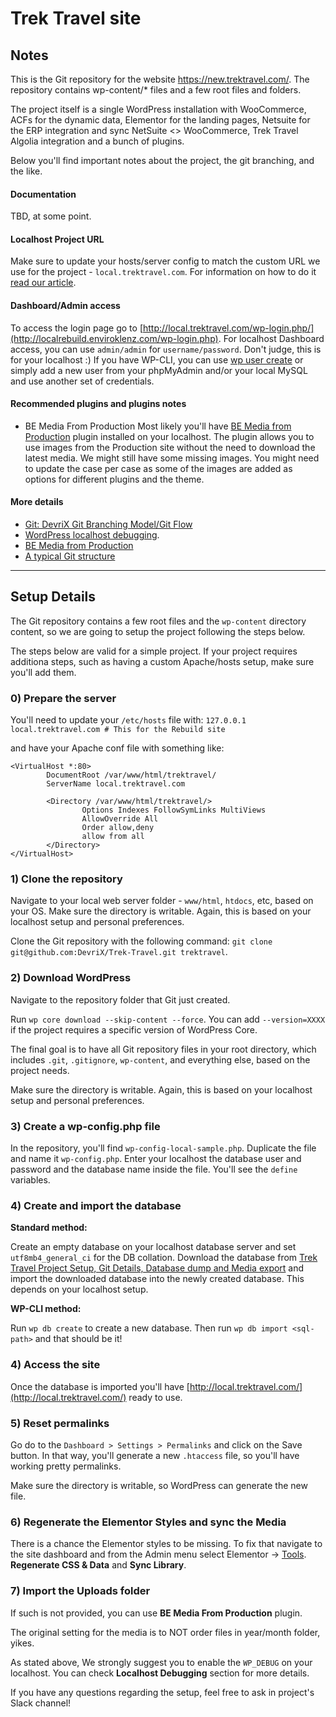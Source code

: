 # Trek Travel site

## Notes
This is the Git repository for the website https://new.trektravel.com/. The repository contains wp-content/* files and a few root files and folders.

The project itself is a single WordPress installation with WooCommerce, ACFs for the dynamic data, Elementor for the landing pages, Netsuite for the ERP integration and sync NetSuite <> WooCommerce, Trek Travel Algolia integration and a bunch of plugins.

Below you'll find important notes about the project, the git branching, and the like.

#### Documentation
TBD, at some point.

#### Localhost Project URL
Make sure to update your hosts/server config to match the custom URL we use for the project - `local.trektravel.com`. For information on how to do it [read our article](https://devrixverse.com/knowledgebase/setup-a-custom-localhost-url/).

#### Dashboard/Admin access
To access the login page go to [http://local.trektravel.com/wp-login.php/](http://localrebuild.enviroklenz.com/wp-login.php).
For localhost Dashboard access, you can use `admin/admin` for `username/password`. Don't judge, this is for your localhost :)
If you have WP-CLI, you can use [wp user create](https://wp-cli.org/commands/user/create/) or simply add a new user from your phpMyAdmin and/or your local MySQL and use another set of credentials.

#### Recommended plugins and plugins notes
* BE Media From Production
Most likely you'll have [BE Media from Production](https://github.com/billerickson/BE-Media-from-Production) plugin installed on your localhost. The plugin allows you to use images from the Production site without the need to download the latest media.
We might still have some missing images. You might need to update the case per case as some of the images are added as options for different plugins and the theme.

#### More details

* [Git: DevriX Git Branching Model/Git Flow](https://devrixverse.com/knowledgebase/git-devrix-git-branching-model-git-flow/)
* [WordPress localhost debugging](https://devrixverse.com/knowledgebase/wordpress-localhost-debugging/).
* [BE Media from Production](https://devrixverse.com/knowledgebase/be-media-from-production/)
* [A typical Git structure](https://devrixverse.com/knowledgebase/a-typical-git-structure)

---

## Setup Details
The Git repository contains a few root files and the `wp-content` directory content, so we are going to setup the project following the steps below.

The steps below are valid for a simple project. If your project requires additiona steps, such as having a custom Apache/hosts setup, make sure you'll add them.

### 0) Prepare the server
You'll need to update your `/etc/hosts` file with:
`127.0.0.1	local.trektravel.com # This for the Rebuild site`

and have your Apache conf file with something like:

```
<VirtualHost *:80>
        DocumentRoot /var/www/html/trektravel/
        ServerName local.trektravel.com

        <Directory /var/www/html/trektravel/>
                Options Indexes FollowSymLinks MultiViews
                AllowOverride All
                Order allow,deny
                allow from all
        </Directory>
</VirtualHost>
```

### 1) Clone the repository
Navigate to your local web server folder - `www/html`, `htdocs`, etc, based on your OS. Make sure the directory is writable. Again, this is based on your localhost setup and personal preferences.

Clone the Git repository with the following command: `git clone git@github.com:DevriX/Trek-Travel.git trektravel`.

### 2) Download WordPress
Navigate to the repository folder that Git just created. 

Run `wp core download --skip-content --force`. You can add `--version=XXXX` if the project requires a specific version of WordPress Core.

The final goal is to have all Git repository files in your root directory, which includes `.git`, `.gitignore`, `wp-content`, and everything else, based on the project needs.

Make sure the directory is writable. Again, this is based on your localhost setup and personal preferences.

### 3) Create a wp-config.php file
In the repository, you'll find `wp-config-local-sample.php`. Duplicate the file and name it `wp-config.php`. Enter your localhost the database user and password and the database name inside the file. You'll see the `define` variables.     

### 4) Create and import the database
**Standard method:**

Create an empty database on your localhost database server and set `utf8mb4_general_ci` for the DB collation. Download the database from [Trek Travel Project Setup, Git Details, Database dump and Media export](https://app.asana.com/0/1205472772784381/1205472808111993/f) and import the downloaded database into the newly created database. This depends on your localhost setup.

**WP-CLI method:**

Run `wp db create` to create a new database. Then run `wp db import <sql-path>` and that should be it!

### 4) Access the site
Once the database is imported you'll have [http://local.trektravel.com/](http://local.trektravel.com/) ready to use.

### 5) Reset permalinks

Go do to the `Dashboard > Settings > Permalinks` and click on the Save button. In that way, you'll generate a new `.htaccess` file, so you'll have working pretty permalinks.

Make sure the directory is writable, so WordPress can generate the new file.

### 6) Regenerate the Elementor Styles and sync the Media
There is a chance the Elementor styles to be missing. To fix that navigate to the site dashboard and from the Admin menu select Elementor -> [Tools](http://local.trektravel.com/wp-admin/admin.php?page=elementor-tools). **Regenerate CSS & Data** and **Sync Library**.

### 7) Import the Uploads folder
If such is not provided, you can use **BE Media From Production** plugin.

The original setting for the media is to NOT order files in year/month folder, yikes.

As stated above, We strongly suggest you to enable the `WP_DEBUG` on your localhost. You can check **Localhost Debugging** section for more details.

If you have any questions regarding the setup, feel free to ask in project's Slack channel!
